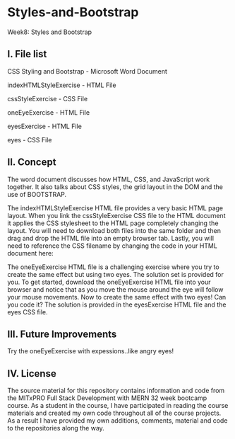 # Styles-and-Bootstrap
Week8: Styles and Bootstrap

I. File list
------------
CSS Styling and Bootstrap - Microsoft Word Document

indexHTMLStyleExercise - HTML File

cssStyleExercise - CSS File

oneEyeExercise - HTML File

eyesExercise - HTML File

eyes - CSS File



II. Concept
----------
The word document discusses how HTML, CSS, and JavaScript work together.  It also talks about CSS styles, the grid layout in the DOM and the use of BOOTSTRAP.

The indexHTMLStyleExercise HTML file provides a very basic HTML page layout. When you link the cssStyleExercise CSS file to the HTML document it applies the CSS stylesheet to the HTML page completely changing the layout.  You will need to download both files into the same folder and then drag and drop the HTML file into an empty browser tab. Lastly, you will need to reference the CSS filename by changing the code in your HTML document here: <link rel="stylesheet" href="styles.css">

The oneEyeExercise HTML file is a challenging exercise where you try to create the same effect but using two eyes. The solution set is provided for you. To get started, download the oneEyeExercise HTML file into your browser and notice that as you move the mouse around the eye will follow your mouse movements. Now to create the same effect with two eyes! Can you code it? The solution is provided in the eyesExercise HTML file and the eyes CSS file.


III. Future Improvements
----------
Try the oneEyeExercise with expessions..like angry eyes!

IV.  License
----------
The source material for this repository contains information and code from the MITxPRO Full Stack Development with MERN 32 week bootcamp course.
As a student in the course, I have participated in reading the course materials and created my own code throughout all of the course projects. As a result I have provided my own additions, comments, material and code to the repositories along the way.
